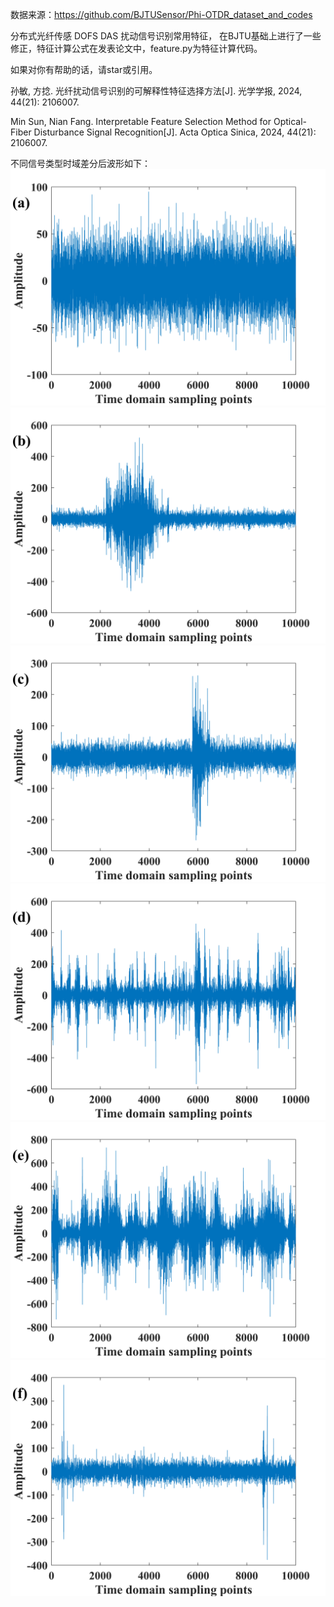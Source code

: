 数据来源：https://github.com/BJTUSensor/Phi-OTDR_dataset_and_codes

分布式光纤传感 DOFS DAS 扰动信号识别常用特征，
在BJTU基础上进行了一些修正，特征计算公式在发表论文中，feature.py为特征计算代码。

如果对你有帮助的话，请star或引用。

孙敏, 方捻. 光纤扰动信号识别的可解释性特征选择方法[J]. 光学学报, 2024, 44(21): 2106007.

Min Sun, Nian Fang. Interpretable Feature Selection Method for Optical-Fiber Disturbance Signal Recognition[J]. Acta Optica Sinica, 2024, 44(21): 2106007.

不同信号类型时域差分后波形如下：
![Image](background.png)
![Image](dig.png)
![Image](knock.png)
![Image](water.png)
![Image](shake.png)
![Image](walk.png)

